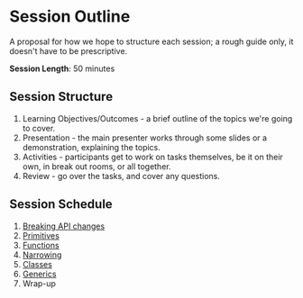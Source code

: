 # Session Outline

A proposal for how we hope to structure each session; a rough guide only, it
doesn't have to be prescriptive.

**Session Length**: 50 minutes

## Session Structure

1. Learning Objectives/Outcomes - a brief outline of the topics we're going to
   cover.
2. Presentation - the main presenter works through some slides or a
   demonstration, explaining the topics.
3. Activities - participants get to work on tasks themselves, be it on their
   own, in break out rooms, or all together.
4. Review - go over the tasks, and cover any questions.

## Session Schedule

1. [Breaking API changes](../1-breaking-API-changes/lesson-objectives.MD)
2. [Primitives](../2-primitives/lesson-objectives.MD)
3. [Functions](../3-functions/lesson-objectives.MD)
4. [Narrowing](../4-narrowing-structural-typing/lesson-objectives.MD)
5. [Classes](../5-classes/lesson-objectives.MD)
6. [Generics](../6-generics/lesson-objectives.MD)
7. Wrap-up
